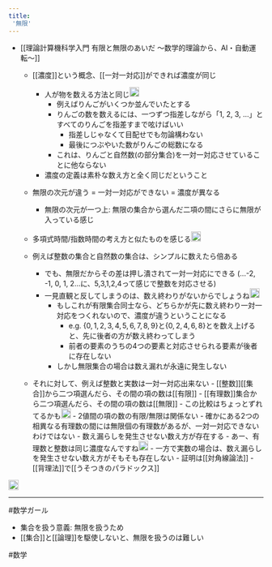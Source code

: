 ```yaml
---
title:
 '無限'
---
```


- [[理論計算機科学入門 有限と無限のあいだ 〜数学的理論から、AI・自動運転〜]]
    - [[濃度]]という概念、[[一対一対応]]ができれば濃度が同じ
        - 人が物を数える方法と同じ<img src='https://scrapbox.io/api/pages/blu3mo-public/takker/icon' alt='takker.icon' height="19.5"/>
            - 例えばりんごがいくつか並んでいたとする
            - りんごの数を数えるには、一つずつ指差しながら「1, 2, 3, ...」とすべてのりんごを指差すまで呟けばいい
                - 指差しじゃなくて目配せでも勿論構わない
                - 最後につぶやいた数がりんごの総数になる
            - これは、りんごと自然数(の部分集合)を一対一対応させていることに他ならない
        - 濃度の定義は素朴な数え方と全く同じだということ
    - 無限の次元が違う = 一対一対応ができない = 濃度が異なる
        - 無限の次元が一つ上: 無限の集合から選んだ二項の間にさらに無限が入っている感じ
    - 多項式時間/指数時間の考え方と似たものを感じる<img src='https://scrapbox.io/api/pages/blu3mo-public/blu3mo/icon' alt='blu3mo.icon' height="19.5"/>

    - 例えば整数の集合と自然数の集合は、シンプルに数えたら倍ある
        - でも、無限だからその差は押し潰されて一対一対応にできる (...-2, -1, 0, 1, 2...に、5,3,1,2,4って感じで整数を対応させる)
        - 一見直観と反してしまうのは、数え終わりがないからでしょうね<img src='https://scrapbox.io/api/pages/blu3mo-public/takker/icon' alt='takker.icon' height="19.5"/>
            - もしこれが有限集合同士なら、どちらかが先に数え終わり一対一対応をつくれないので、濃度が違うということになる
                - e.g. $\{0,1,2,3,4,5,6,7,8,9\}$と$\{0,2,4,6,8\}$とを数え上げると、先に後者の方が数え終わってしまう
                - 前者の要素のうちの4つの要素と対応させられる要素が後者に存在しない
            - しかし無限集合の場合は数え漏れが永遠に発生しない
    - それに対して、例えば整数と実数は一対一対応出来ない
            - [[整数]][[集合]]から二つ項選んだら、その間の項の数は[[有限]]
            - [[有理数]]集合から二つ項選んだら、その間の項の数は[[無限]]
            - この比較はちょっとずれてるかも<img src='https://scrapbox.io/api/pages/blu3mo-public/takker/icon' alt='takker.icon' height="19.5"/>
                - 2値間の項の数の有限/無限は関係ない
                    - 確かにある2つの相異なる有理数の間には無限個の有理数があるが、一対一対応できないわけではない
                        - 数え漏らしを発生させない数え方が存在する
                        - あー、有理数と整数は同じ濃度なんですね<img src='https://scrapbox.io/api/pages/blu3mo-public/blu3mo/icon' alt='blu3mo.icon' height="19.5"/>
                    - 一方で実数の場合は、数え漏らしを発生させない数え方がそもそも存在しない
            - 証明は[[対角線論法]]
                - [[背理法]]で[[うそつきのパラドックス]]

<img src='https://scrapbox.io/api/pages/blu3mo-public/情報科学の達人/icon' alt='情報科学の達人.icon' height="19.5"/>

---
#数学ガール
- 集合を扱う意義: 無限を扱うため
- [[集合]]と[[論理]]を駆使しないと、無限を扱うのは難しい

#数学
